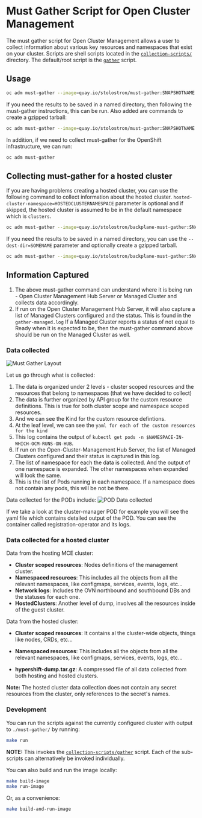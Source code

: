 # Must Gather Script for Open Cluster Management

The must gather script for Open Cluster Management allows a user to collect information about
various key resources and namespaces that exist on your cluster. Scripts are shell scripts located
in the [`collection-scripts/`](./collection-scripts/) directory. The default/root script is the
[`gather`](./collection-scripts/gather) script.

## Usage

```sh
oc adm must-gather --image=quay.io/stolostron/must-gather:SNAPSHOTNAME
```

If you need the results to be saved in a named directory, then following the must-gather
instructions, this can be run. Also added are commands to create a gzipped tarball:

```sh
oc adm must-gather --image=quay.io/stolostron/must-gather:SNAPSHOTNAME --dest-dir=SOMENAME ; tar -cvzf SOMENAME.tgz SOMENAME
```

In addition, if we need to collect must-gather for the OpenShift infrastructure, we can run:

```bash
oc adm must-gather
```

## Collecting must-gather for a hosted cluster

If you are having problems creating a hosted cluster, you can use the following command to collect
information about the hosted cluster. `hosted-cluster-namespace=HOSTEDCLUSTERNAMESPACE` parameter is
optional and if skipped, the hosted cluster is assumed to be in the default namespace which is
`clusters`.

```sh
oc adm must-gather --image=quay.io/stolostron/backplane-must-gather:SNAPSHOTNAME /usr/bin/gather hosted-cluster-namespace=HOSTEDCLUSTERNAMESPACE hosted-cluster-name=HOSTEDCLUSTERNAME
```

If you need the results to be saved in a named directory, you can use the `--dest-dir=SOMENAME`
parameter and optionally create a gzipped tarball.

```sh
oc adm must-gather --image=quay.io/stolostron/backplane-must-gather:SNAPSHOTNAME /usr/bin/gather hosted-cluster-namespace=HOSTEDCLUSTERNAMESPACE hosted-cluster-name=HOSTEDCLUSTERNAME --dest-dir=SOMENAME ; tar -cvzf SOMENAME.tgz SOMENAME
```

## Information Captured

1. The above must-gather command can understand where it is being run - Open Cluster Management Hub
   Server or Managed Cluster and collects data accordingly.
2. If run on the Open Cluster Management Hub Server, it will also capture a list of Managed Clusters
   configured and the status. This is found in the `gather-managed.log` If a Managed Cluster reports
   a status of not equal to Ready when it is expected to be, then the must-gather command above
   should be run on the Managed Cluster as well.

### Data collected

![Must Gather Layout](images/must-gather-image.png)

Let us go through what is collected:

1. The data is organized under 2 levels - cluster scoped resources and the resources that belong to
   namespaces (that we have decided to collect)
2. The data is further organized by API group for the custom resource definitions. This is true for
   both cluster scope and namespace scoped resources.
3. And we can see the Kind for the custom resource defintions.
4. At the leaf level, we can see the `yaml for each of the custom resources for the kind`
5. This log contains the output of `kubectl get pods -n $NAMESPACE-IN-WHICH-OCM-RUNS-ON-HUB`.
6. If run on the Open-Cluster-Management Hub Server, the list of Managed Clusters configured and
   their status is captured in this log.
7. The list of namespace for each the data is collected. And the output of one namespace is
   expanded. The other namespaces when expanded will look the same.
8. This is the list of Pods running in each namespace. If a namespace does not contain any pods,
   this will be not be there.

Data collected for the PODs include: ![POD Data collected](images/pod-data.png)

If we take a look at the cluster-manager POD for example you will see the yaml file which contains
detailed output of the POD. You can see the container called registration-operator and its logs.

### Data collected for a hosted cluster

Data from the hosting MCE cluster:

- **Cluster scoped resources**: Nodes definitions of the management cluster.
- **Namespaced resources**: This includes all the objects from all the relevant namespaces, like
  configmaps, services, events, logs, etc...
- **Network logs**: Includes the OVN northbound and southbound DBs and the statuses for each one.
- **HostedClusters**: Another level of dump, involves all the resources inside of the guest cluster.

Data from the hosted cluster:

- **Cluster scoped resources**: It contains al the cluster-wide objects, things like nodes, CRDs,
  etc...
- **Namespaced resources**: This includes all the objects from all the relevant namespaces, like
  configmaps, services, events, logs, etc...

- **hypershift-dump.tar.gz**: A compressed file of all data collected from both hosting and hosted
  clusters.

**Note:** The hosted cluster data collection does not contain any secret resources from the cluster,
only references to the secret's names.

### Development

You can run the scripts against the currently configured cluster with output to `./must-gather/` by
running:

```sh
make run
```

**NOTE:** This invokes the [`collection-scripts/gather`](./collection-scripts/gather) script. Each
of the sub-scripts can alternatively be invoked individually.

You can also build and run the image locally:

```sh
make build-image
make run-image
```

Or, as a convenience:

```sh
make build-and-run-image
```

<!---
Date: 02/11/2025
-->
